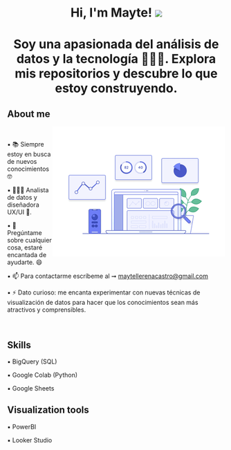 <h1 align="center"> Hi, I'm Mayte! <img src="https://media.giphy.com/media/hvRJCLFzcasrR4ia7z/giphy.gif" width="35"></h1> 

<h1 align="center"> Soy una apasionada del análisis de datos y la tecnología 👩🏻‍💻. Explora mis repositorios y descubre lo que estoy construyendo.

## About me

<picture> <img align="right" src="https://raw.githubusercontent.com/MayteLlerena/MayteLlerena/main/portada.gif" width = 400px></picture>

<p align="left">

<br>

▪️ 📚 Siempre estoy en busca de nuevos conocimientos 🤓

▪️ 👩🏻‍🎓 Analista de datos y diseñadora UX/UI 🎨.

▪️ 💬 Pregúntame sobre cualquier cosa, estaré encantada de ayudarte. 😄

▪️ 📫 Para contactarme escríbeme al ➞ maytellerenacastro@gmail.com

▪️ ⚡ Dato curioso: me encanta experimentar con nuevas técnicas de visualización de datos para hacer que los conocimientos sean más atractivos y comprensibles.

<br>

## Skills

▪️ BigQuery (SQL)

▪️ Google Colab (Python)

▪️ Google Sheets 

## Visualization tools

▪️ PowerBI

▪️ Looker Studio



